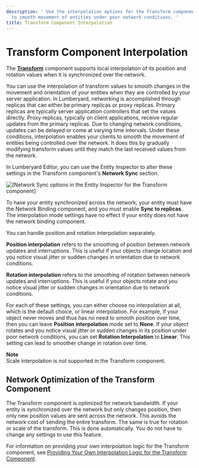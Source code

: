 ```yaml
---
description: ' Use the interpolation options for the Transform component in &ALYlong;
  to smooth movement of entities under poor network conditions. '
title: Transform Component Interpolation
---
```

# Transform Component Interpolation<a name="network-transform-component-interpolation"></a>

The **[Transform](component-transform.md)** component supports local interpolation of its position and rotation values when it is synchronized over the network\.

You can use the interpolation of transform values to smooth changes in the movement and orientation of your entities when they are controlled by your server application\. In Lumberyard, networking is accomplished through replicas that can either be primary replicas or proxy replicas\. Primary replicas are typically server application controllers that set the values directly\. Proxy replicas, typically on client applications, receive regular updates from the primary replicas\. Due to changing network conditions, updates can be delayed or come at varying time intervals\. Under these conditions, interpolation enables your clients to smooth the movement of entities being controlled over the network\. It does this by gradually modifying transform values until they match the last received values from the network\.

In Lumberyard Editor, you can use the Entity Inspector to alter these settings in the Transform component's **Network Sync** section\.

![\[Network Sync options in the Entity Inspector for the Transform component\]](/images/userguide/networking/network-transform-component-interpolation-1.png)

To have your entity synchronized across the network, your entity must have the Network Binding component, and you must enable **Sync to replicas**\. The interpolation mode settings have no effect if your entity does not have the network binding component\.

You can handle position and rotation interpolation separately\.

**Position interpolation** refers to the smoothing of position between network updates and interruptions\. This is useful if your objects change location and you notice visual jitter or sudden changes in orientation due to network conditions\.

**Rotation interpolation** refers to the smoothing of rotation between network updates and interruptions\. This is useful if your objects rotate and you notice visual jitter or sudden changes in orientation due to network conditions\.

For each of these settings, you can either choose no interpolation at all, which is the default choice, or linear interpolation\. For example, if your object never moves and thus has no need to smooth position over time, then you can leave **Position interpolation** mode set to **None**\. If your object rotates and you notice visual jitter or sudden changes in its position under poor network conditions, you can set **Rotation Interpolation** to **Linear**\. This setting can lead to smoother change in rotation over time\.

**Note**  
Scale interpolation is not supported in the Transform component\.

## Network Optimization of the Transform Component<a name="network-transform-component-interpolation-optimization"></a>

The Transform component is optimized for network bandwidth\. If your entity is synchronized over the network but only changes position, then only new position values are sent across the network\. This avoids the network cost of sending the entire transform\. The same is true for rotation or scale of the transform\. This is done automatically\. You do not have to change any settings to use this feature\.

For information on providing your own interpolation logic for the Transform component, see [Providing Your Own Interpolation Logic for the Transform Component](network-providing-custom-interpolation-logic.md)\.